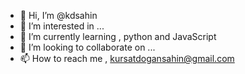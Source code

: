 - 👋 Hi, I’m @kdsahin
- 👀 I’m interested in ...
- 🌱 I’m currently learning , python and JavaScript
- 💞️ I’m looking to collaborate on ...
- 📫 How to reach me , kursatdogansahin@gmail.com

<!---
kdsahin/kdsahin is a ✨ special ✨ repository because its `README.md` (this file) appears on your GitHub profile.
You can click the Preview link to take a look at your changes.
--->
